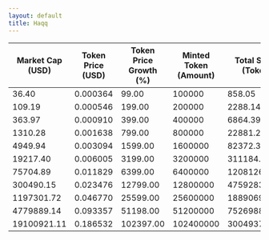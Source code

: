```yaml
---
layout: default
title: Haqq
---
```

| Market Cap (USD) | Token Price (USD) | Token Price Growth (%) | Minted Token (Amount) | Total Spent (Token) | Author Revenue (USD) | Platform Mint Fee (USD) |
|------------------|-------------------|------------------------|-----------------------|--------------------|-------------------------|-------------------------|
| 36.40 | 0.000364 | 99.00 | 100000 | 858.05 | 0.82 | 0.08 |
| 109.19 | 0.000546 | 199.00 | 200000 | 2288.14 | 2.18 | 0.22 |
| 363.97 | 0.000910 | 399.00 | 400000 | 6864.39 | 6.55 | 0.66 |
| 1310.28 | 0.001638 | 799.00 | 800000 | 22881.24 | 21.84 | 2.18 |
| 4949.94 | 0.003094 | 1599.00 | 1600000 | 82372.35 | 78.62 | 7.86 |
| 19217.40 | 0.006005 | 3199.00 | 3200000 | 311184.16 | 297.00 | 29.70 |
| 75704.89 | 0.011829 | 6399.00 | 6400000 | 1208126.13 | 1153.04 | 115.30 |
| 300490.15 | 0.023476 | 12799.00 | 12800000 | 4759283.52 | 4542.29 | 454.23 |
| 1197301.72 | 0.046770 | 25599.00 | 25600000 | 18890692.05 | 18029.41 | 1802.94 |
| 4779889.14 | 0.093357 | 51198.00 | 51200000 | 75269884.17 | 71838.10 | 7183.81 |
| 19100921.11 | 0.186532 | 102397.00 | 102400000 | 300493768.63 | 286793.35 | 28679.33 |
